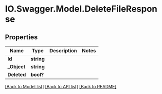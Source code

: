 # IO.Swagger.Model.DeleteFileResponse
## Properties

Name | Type | Description | Notes
------------ | ------------- | ------------- | -------------
**Id** | **string** |  | 
**_Object** | **string** |  | 
**Deleted** | **bool?** |  | 

[[Back to Model list]](../README.md#documentation-for-models) [[Back to API list]](../README.md#documentation-for-api-endpoints) [[Back to README]](../README.md)

